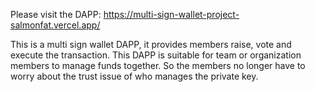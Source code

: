 Please visit the DAPP: https://multi-sign-wallet-project-salmonfat.vercel.app/

This is a multi sign wallet DAPP, it provides members raise, vote and execute the transaction.
This DAPP is suitable for team or organization members to manage funds together. So the members no longer have to worry about the trust issue of who manages the private key.